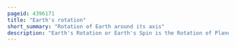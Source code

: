 ```yaml
---
pageid: 4396171
title: "Earth's rotation"
short_summary: "Rotation of Earth around its axis"
description: "Earth's Rotation or Earth's Spin is the Rotation of Planet Earth around its own Axis, as well as Changes in the Orientation of the Rotation Axis in Space. In prograde Motion Earth rotates east. As viewed from the northern polar Star Polaris Earth rotates counter Clockwise."
---
```

